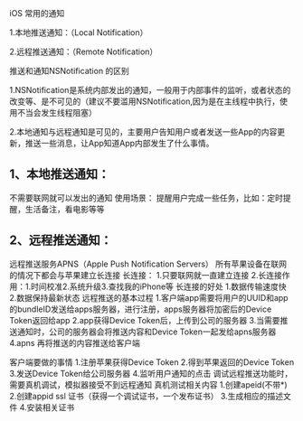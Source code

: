 iOS 常用的通知

1.本地推送通知：（Local Notification）

2.远程推送通知：（Remote Notification）

推送和通知NSNotification 的区别 

1.NSNotification是系统内部发出的通知，一般用于内部事件的监听，或者状态的改变等、是不可见的（建议不要滥用NSNotification,因为是在主线程中执行，使用不当会发生线程阻塞）

2.本地通知与远程通知是可见的，主要用户告知用户或者发送一些App的内容更新，推送一些消息，让App知道App内部发生了什么事情。

## 1、本地推送通知：
不需要联网就可以发出的通知
使用场景：
提醒用户完成一些任务，比如：定时提醒，生活备注，看电影等等

## 2、远程推送通知：
远程推送服务APNS（Apple Push Notification Servers）
所有苹果设备在联网的情况下都会与苹果建立长连接
长连接：
1.只要联网就一直建立连接
2.长连接作用：1.时间校准2.系统升级3.查找我的iPhone等 
长连接的好处
1.数据传输速度快 
2.数据保持最新状态 
远程推送的基本过程
1.客户端app需要将用户的UUID和app的bundleID发送给apps服务器，进行注册，apps服务器将加密后的Device Token返回给app 
2.app获得Device Token后，上传到公司的服务器 
3.当需要推送通知时，公司的服务器会将推送内容和Device Token一起发给apns服务器 
4.apns 再将推送的内容推送给客户端 

客户端要做的事情
1.注册苹果获得Device Token 
2.得到苹果返回的Device Token 
3.发送Device Token给公司服务器 
4.监听用户通知的点击 
调试远程推送功能时，需要真机调试，模拟器接受不到远程通知
真机测试相关内容
1.创建apeid(不带*)
2.创建appid ssl 证书（获得一个调试证书，一个发布证书）
3.生成相应的描述文件 
4.安装相关证书 